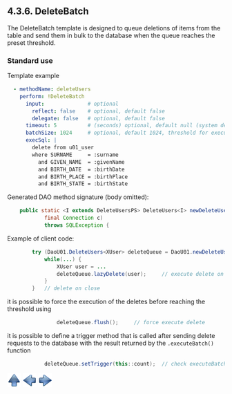 ## 4.3.6. DeleteBatch

The DeleteBatch template is designed to queue deletions of items from the table and send them in bulk to the database when the queue reaches the preset threshold.

### Standard use

Template example

~~~yaml
  - methodName: deleteUsers
    perform: !DeleteBatch
      input:              # optional
        reflect: false    # optional, default false
        delegate: false   # optional, default false
      timeout: 5          # (seconds) optional, default null (system default)
      batchSize: 1024     # optional, default 1024, threshold for execute
      execSql: |
        delete from u01_user
        where SURNAME     = :surname
          and GIVEN_NAME  = :givenName
          and BIRTH_DATE  = :birthDate
          and BIRTH_PLACE = :birthPlace
          and BIRTH_STATE = :birthState
~~~

Generated DAO method signature (body omitted):

~~~java
    public static <I extends DeleteUsersPS> DeleteUsers<I> newDeleteUsers(
            final Connection c)
            throws SQLException {
~~~

Example of client code:

~~~java
        try (DaoU01.DeleteUsers<XUser> deleteQueue = DaoU01.newDeleteUsers(c)) {
            while(...) {
                XUser user = ...
                deleteQueue.lazyDelete(user);     // execute delete on threshold
            }
        }   // delete on close
~~~

it is possible to force the execution of the deletes before reaching the threshold using

~~~java
                deleteQueue.flush();     // force execute delete
~~~

it is possible to define a trigger method that is called after sending delete requests to the database with the result returned by the `.executeBatch()` function

~~~java
            deleteQueue.setTrigger(this::count);  // check executeBatch() result
~~~

[![Up](go-up.png)](ConfigYaml.md) [![Next](go-previous.png)](updateBatch.md) [![Next](go-next.png)](insertKey.md)